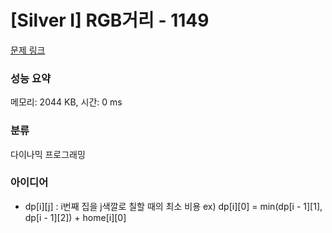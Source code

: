 # [Silver I] RGB거리 - 1149 

[문제 링크](https://www.acmicpc.net/problem/1149) 

### 성능 요약

메모리: 2044 KB, 시간: 0 ms

### 분류

다이나믹 프로그래밍

### 아이디어

- dp[i][j] : i번째 집을 j색깔로 칠할 때의 최소 비용
	ex) dp[i][0] = min(dp[i - 1][1], dp[i - 1][2]) + home[i][0]
